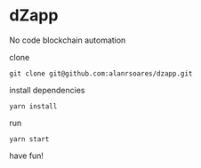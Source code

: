 # dZapp
No code blockchain automation


clone
```
git clone git@github.com:alanrsoares/dzapp.git
```

install dependencies
```
yarn install
```

run
```
yarn start
```

have fun!
